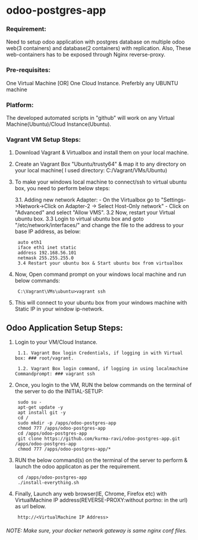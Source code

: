 # odoo-postgres-app

### Requirement:
Need to setup odoo application with postgres database on multiple odoo web(3 containers) and database(2 containers) with replication. Also, These web-containers has to be exposed through Nginx reverse-proxy.

### Pre-requisites:
One Virtual Machine [OR] One Cloud Instance. Preferbly any UBUNTU machine

### Platform:
The developed automated scripts in "github" will work on any Virtual Machine(Ubuntu)/Cloud Instance(Ubuntu).

### Vagrant VM Setup Steps:
1. Download Vagrant & Virtualbox and install them on your local machine.
2. Create an Vagrant Box "Ubuntu/trusty64" & map it to any directory on your local machine( I used directory: C:/Vagrant/VMs/Ubuntu)
3. To make your windows local machine to connect/ssh to virtual ubuntu box, you need to perform below steps:

   	3.1. Adding new network Adapter:
	     - On the Virtualbox go to "Settings->Network->Click on Adapter-2 -> Select Host-Only network"
	     - Click on "Advanced" and select "Allow VMS".
        3.2  Now, restart your Virtual ubuntu box.
     	3.3 Login to virtual ubuntu box and goto "/etc/network/interfaces/" and change the file to the address to your base IP  address, as below:
	
		auto eth1
		iface eth1 inet static
		address 192.168.56.101
		netmask 255.255.255.0
        3.4 Restart your ubuntu box & Start ubuntu box from virtualbox
	
4. Now, Open command prompt on your windows local machine and run below commands:

		C:\Vagrant\VMs\ubuntu>vagrant ssh
5. This will connect to your ubuntu box from your windows machine with Static IP in your window ip-network.

## Odoo Application Setup Steps:
1. Login to your VM/Cloud Instance.
     
     	1.1. Vagrant Box login Credentials, if logging in with Virtual box: ### root/vagrant.
     
     	1.2. Vagrant Box login command, if logging in using localmachine Commandprompt: ### vagrant ssh

2. Once, you login to the VM, RUN the below commands on the terminal of the server to do the INITIAL-SETUP:

		sudo su -
		apt-get update -y
		apt install git -y
		cd /
		sudo mkdir -p /apps/odoo-postgres-app
		chmod 777 /apps/odoo-postgres-app
		cd /apps/odoo-postgres-app
		git clone https://github.com/kurma-ravi/odoo-postgres-app.git /apps/odoo-postgres-app
		chmod 777 /apps/odoo-postgres-app/*

3. RUN the below command(s) on the terminal of the server to perform & launch the odoo applicaton as per the requirement.
	
		cd /apps/odoo-postgres-app
		./install-everything.sh
4. Finally, Launch any web browser(IE, Chrome, Firefox etc) with VirtualMachine IP address(REVERSE-PROXY:without portno: in the url) as url below.
	
		http://<VirtualMachine IP Address>

###### NOTE: Make sure, your docker network gateway is same nginx conf files. 
